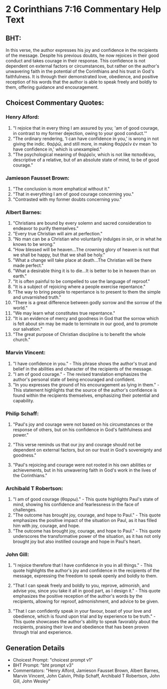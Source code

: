 # 2 Corinthians 7:16 Commentary Help Text

## BHT:
In this verse, the author expresses his joy and confidence in the recipients of the message. Despite his previous doubts, he now rejoices in their good conduct and takes courage in their response. This confidence is not dependent on external factors or circumstances, but rather on the author's unwavering faith in the potential of the Corinthians and his trust in God's faithfulness. It is through their demonstrated love, obedience, and positive reception of his words that the author is able to speak freely and boldly to them, offering guidance and encouragement.

## Choicest Commentary Quotes:
### Henry Alford:
1. "I rejoice that in every thing I am assured by you; 'am of good courage, in contrast to my former dejection, owing to your good conduct.'" 
2. "The ordinary rendering, 'I can have confidence in you,' is wrong in not giving the indic. θαῤῥῶ, and still more, in making θαῤῥεῖν ἐν mean 'to have confidence in,' which is unexampled."
3. "The psychological meaning of θαῤῥεῖν, which is not like πεποιθέναι, descriptive of a relative, but of an absolute state of mind, to be of good courage."

### Jamieson Fausset Brown:
1. "The conclusion is more emphatical without it."
2. "That in everything I am of good courage concerning you."
3. "Contrasted with my former doubts concerning you."

### Albert Barnes:
1. "Christians are bound by every solemn and sacred consideration to endeavor to purify themselves." 
2. "Every true Christian will aim at perfection."
3. "No man can be a Christian who voluntarily indulges in sin, or in what he knows to be wrong."
4. "How blessed will be heaven...The crowning glory of heaven is not that we shall be happy, but that we shall be holy."
5. "What a change will take place at death...The Christian will be there made perfect."
6. "What a desirable thing it is to die...It is better to be in heaven than on earth."
7. "It is often painful to be compelled to use the language of reproof."
8. "It is a subject of rejoicing where a people exercise repentance."
9. "The way to bring people to repentance is to present to them the simple and unvarnished truth."
10. "There is a great difference between godly sorrow and the sorrow of the world."
11. "We may learn what constitutes true repentance."
12. "It is an evidence of mercy and goodness in God that the sorrow which is felt about sin may be made to terminate in our good, and to promote our salvation."
13. "The great purpose of Christian discipline is to benefit the whole church."

### Marvin Vincent:
1. "I have confidence in you." - This phrase shows the author's trust and belief in the abilities and character of the recipients of the message.
2. "I am of good courage." - The revised translation emphasizes the author's personal state of being encouraged and confident.
3. "In you expresses the ground of his encouragement as lying in them." - This statement highlights that the source of the author's confidence is found within the recipients themselves, emphasizing their potential and capability.

### Philip Schaff:
1. "Paul's joy and courage were not based on his circumstances or the response of others, but on his confidence in God's faithfulness and power." 

2. "This verse reminds us that our joy and courage should not be dependent on external factors, but on our trust in God's sovereignty and goodness." 

3. "Paul's rejoicing and courage were not rooted in his own abilities or achievements, but in his unwavering faith in God's work in the lives of the Corinthians."

### Archibald T Robertson:
1. "I am of good courage (θαρρω)." - This quote highlights Paul's state of mind, showing his confidence and fearlessness in the face of challenges.
2. "The outcome has brought joy, courage, and hope to Paul." - This quote emphasizes the positive impact of the situation on Paul, as it has filled him with joy, courage, and hope.
3. "The outcome has brought joy, courage, and hope to Paul." - This quote underscores the transformative power of the situation, as it has not only brought joy but also instilled courage and hope in Paul's heart.

### John Gill:
1. "I rejoice therefore that I have confidence in you in all things." - This quote highlights the author's joy and confidence in the recipients of the message, expressing the freedom to speak openly and boldly to them.

2. "That I can speak freely and boldly to you, reprove, admonish, and advise you, since you take it all in good part, as I design it." - This quote emphasizes the positive reception of the author's words by the recipients, allowing for reproof, admonishment, and advice to be given.

3. "That I can confidently speak in your favour, boast of your love and obedience, which is found upon trial and by experience to be truth." - This quote showcases the author's ability to speak favorably about the recipients, praising their love and obedience that has been proven through trial and experience.


## Generation Details
- Choicest Prompt: "choicest prompt v1"
- BHT Prompt: "bht prompt v3"
- Commentators: "Henry Alford, Jamieson Fausset Brown, Albert Barnes, Marvin Vincent, John Calvin, Philip Schaff, Archibald T Robertson, John Gill, John Wesley"
